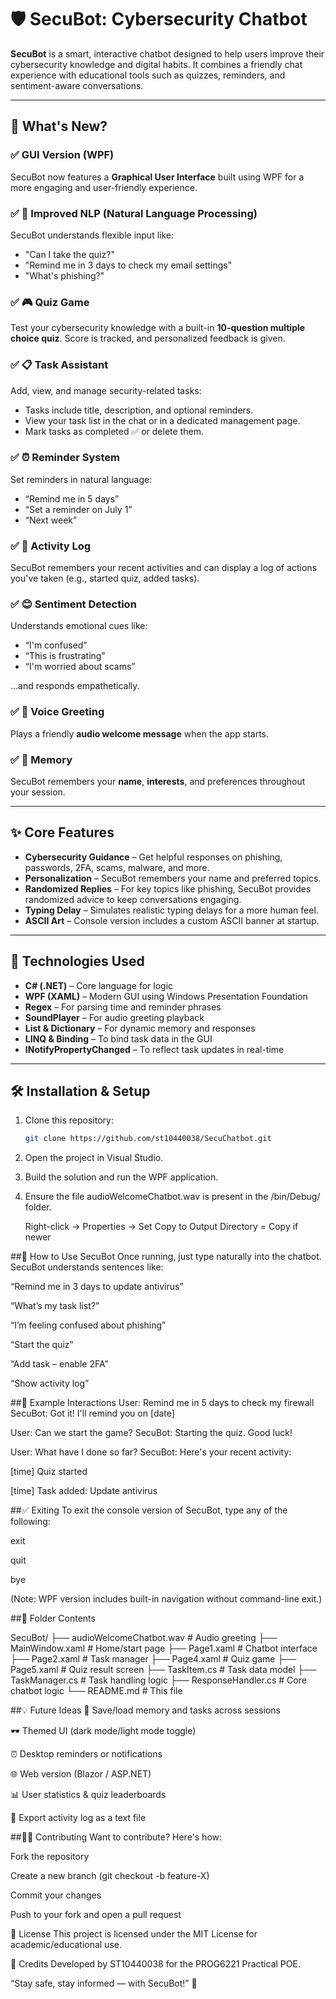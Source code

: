 # 🛡️ SecuBot: Cybersecurity Chatbot

**SecuBot** is a smart, interactive chatbot designed to help users improve their cybersecurity knowledge and digital habits. It combines a friendly chat experience with educational tools such as quizzes, reminders, and sentiment-aware conversations.

---

## 🚀 What's New?

### ✅ GUI Version (WPF)
SecuBot now features a **Graphical User Interface** built using WPF for a more engaging and user-friendly experience.

### ✅ 🧠 Improved NLP (Natural Language Processing)
SecuBot understands flexible input like:
- "Can I take the quiz?"
- "Remind me in 3 days to check my email settings"
- "What's phishing?"

### ✅ 🎮 Quiz Game
Test your cybersecurity knowledge with a built-in **10-question multiple choice quiz**. Score is tracked, and personalized feedback is given.

### ✅ 📋 Task Assistant
Add, view, and manage security-related tasks:
- Tasks include title, description, and optional reminders.
- View your task list in the chat or in a dedicated management page.
- Mark tasks as completed ✅ or delete them.

### ✅ ⏰ Reminder System
Set reminders in natural language:
- “Remind me in 5 days”
- “Set a reminder on July 1”
- “Next week”

### ✅ 🧾 Activity Log
SecuBot remembers your recent activities and can display a log of actions you've taken (e.g., started quiz, added tasks).

### ✅ 😊 Sentiment Detection
Understands emotional cues like:
- “I'm confused”
- “This is frustrating”
- “I'm worried about scams”

…and responds empathetically.

### ✅ 🎵 Voice Greeting
Plays a friendly **audio welcome message** when the app starts.

### ✅ 🔄 Memory
SecuBot remembers your **name**, **interests**, and preferences throughout your session.

---

## ✨ Core Features

- **Cybersecurity Guidance** – Get helpful responses on phishing, passwords, 2FA, scams, malware, and more.
- **Personalization** – SecuBot remembers your name and preferred topics.
- **Randomized Replies** – For key topics like phishing, SecuBot provides randomized advice to keep conversations engaging.
- **Typing Delay** – Simulates realistic typing delays for a more human feel.
- **ASCII Art** – Console version includes a custom ASCII banner at startup.

---

## 🧪 Technologies Used

- **C# (.NET)** – Core language for logic
- **WPF (XAML)** – Modern GUI using Windows Presentation Foundation
- **Regex** – For parsing time and reminder phrases
- **SoundPlayer** – For audio greeting playback
- **List & Dictionary** – For dynamic memory and responses
- **LINQ & Binding** – To bind task data in the GUI
- **INotifyPropertyChanged** – To reflect task updates in real-time

---

## 🛠️ Installation & Setup

1. Clone this repository:

   ```bash
   git clone https://github.com/st10440038/SecuChatbot.git
2. Open the project in Visual Studio.

3. Build the solution and run the WPF application.

4. Ensure the file audioWelcomeChatbot.wav is present in the /bin/Debug/ folder.

   Right-click → Properties → Set Copy to Output Directory = Copy if newer

##🧠 How to Use SecuBot
Once running, just type naturally into the chatbot. SecuBot understands sentences like:

“Remind me in 3 days to update antivirus”

“What’s my task list?”

“I’m feeling confused about phishing”

“Start the quiz”

“Add task – enable 2FA”

“Show activity log”

##💬 Example Interactions
User: Remind me in 5 days to check my firewall
SecuBot: Got it! I'll remind you on [date]

User: Can we start the game?
SecuBot: Starting the quiz. Good luck!

User: What have I done so far?
SecuBot: Here's your recent activity:

[time] Quiz started

[time] Task added: Update antivirus

##✅ Exiting
To exit the console version of SecuBot, type any of the following:

exit

quit

bye

(Note: WPF version includes built-in navigation without command-line exit.)

##📁 Folder Contents

SecuBot/
├── audioWelcomeChatbot.wav       # Audio greeting
├── MainWindow.xaml               # Home/start page
├── Page1.xaml                    # Chatbot interface
├── Page2.xaml                    # Task manager
├── Page4.xaml                    # Quiz game
├── Page5.xaml                    # Quiz result screen
├── TaskItem.cs                   # Task data model
├── TaskManager.cs                # Task handling logic
├── ResponseHandler.cs            # Core chatbot logic
└── README.md                     # This file

##💡 Future Ideas
🧠 Save/load memory and tasks across sessions

🕶️ Themed UI (dark mode/light mode toggle)

⏰ Desktop reminders or notifications

🌐 Web version (Blazor / ASP.NET)

📊 User statistics & quiz leaderboards

🔗 Export activity log as a text file


##👨‍💻 Contributing
Want to contribute? Here's how:

Fork the repository

Create a new branch (git checkout -b feature-X)

Commit your changes

Push to your fork and open a pull request

🔐 License
This project is licensed under the MIT License for academic/educational use.

🧩 Credits
Developed by ST10440038 for the PROG6221 Practical POE.

“Stay safe, stay informed — with SecuBot!” 🔐
